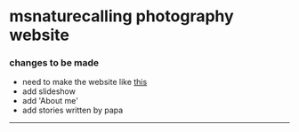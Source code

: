 # msnaturecalling photography website

### changes to be made 
- need to make the website like [this](https://www.amivitale.com/)
- add slideshow 
- add 'About me'
- add stories written by papa

------------------


